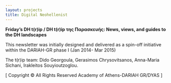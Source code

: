 ```yaml
---
layout: projects
title: Digital Neohellenist
---
```

**Friday’s DH t(r)ip / DH t(r)ip της Παρασκευής: News, views, and guides to the DH landscapes**

This newsletter was initially designed and delivered as a spin-off initiative within the DARIAH-GR phase I (Jan 2014- Mar 2015)

The t(r)ip team: Dido Georgoula, Gerasimos Chrysovitsanos, Anna-Maria Sichani, Irakleitos Souyioutzoglou.

[ Copyright © All Rights Reserved Academy of Athens-DARIAH GR/DYAS ]
